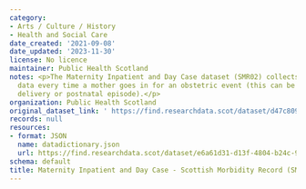 ```yaml
---
category:
- Arts / Culture / History
- Health and Social Care
date_created: '2021-09-08'
date_updated: '2023-11-30'
license: No licence
maintainer: Public Health Scotland
notes: <p>The Maternity Inpatient and Day Case dataset (SMR02) collects episode level
  data every time a mother goes in for an obstetric event (this can be an antenatal,
  delivery or postnatal episode).</p>
organization: Public Health Scotland
original_dataset_link: ' https://find.researchdata.scot/dataset/d47c809f-3da8-4f8a-b1ee-258d21aad530'
records: null
resources:
- format: JSON
  name: datadictionary.json
  url: https://find.researchdata.scot/dataset/e6a61d31-d13f-4804-b24c-9966cc40dcc6/resource/d47c809f-3da8-4f8a-b1ee-258d21aad530/download/datadictionary.json
schema: default
title: Maternity Inpatient and Day Case - Scottish Morbidity Record (SMR02)
---
```

